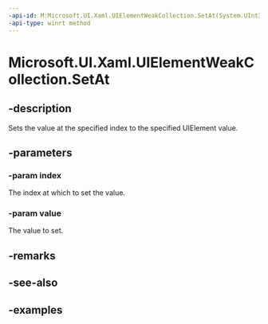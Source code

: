 ```yaml
---
-api-id: M:Microsoft.UI.Xaml.UIElementWeakCollection.SetAt(System.UInt32,Microsoft.UI.Xaml.UIElement)
-api-type: winrt method
---
```


<!-- Method syntax.
public void UIElementWeakCollection.SetAt(UInt32 index, UIElement value)
-->

# Microsoft.UI.Xaml.UIElementWeakCollection.SetAt

## -description

Sets the value at the specified index to the specified UIElement value.

## -parameters
### -param index

The index at which to set the value.

### -param value

The value to set.

## -remarks

## -see-also

## -examples

